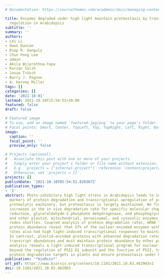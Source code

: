 ```yaml
---
# Documentation: https://sourcethemes.com/academic/docs/managing-content/

title: Enzymes degraded under high light maintain proteostasis by transcriptional
  regulation in Arabidopsis
subtitle: ''
summary: ''
authors:
- Lei Li
- Owen Duncan
- Diep R. Ganguly
- Chun Pong Lee
- admin
- Akila Wijerathna-Yapa
- Karzan Salih
- Josua Trösch
- Barry J. Pogson
- A. Harvey Millar
tags: []
categories: []
date: '2021-10-01'
lastmod: 2021-10-10T15:54:51+10:00
featured: false
draft: false

# Featured image
# To use, add an image named `featured.jpg/png` to your page's folder.
# Focal points: Smart, Center, TopLeft, Top, TopRight, Left, Right, BottomLeft, Bottom, BottomRight.
image:
  caption: ''
  focal_point: ''
  preview_only: false

# Projects (optional).
#   Associate this post with one or more of your projects.
#   Simply enter your project's folder or file name without extension.
#   E.g. `projects = ["internal-project"]` references `content/project/deep-learning/index.md`.
#   Otherwise, set `projects = []`.
projects: []
publishDate: '2021-10-10T05:54:51.820367Z'
publication_types:
- '2'
abstract: Photo-inhibitory high light stress in Arabidopsis leads to increases in
  markers of protein degradation and transcriptional upregulation of proteases and
  proteolytic machinery, but proteostasis is largely maintained. We find significant
  increases in the in vivo degradation rate for specific molecular chaperones, nitrate
  reductase, glyceraldehyde-3 phosphate dehydrogenase, and phosphoglycerate kinase
  and other plastid, mitochondrial, peroxisomal, and cytosolic enzymes involved in
  redox shuttles. Coupled analysis of protein degradation rates, mRNA levels, and
  protein abundance reveal that 57% of the nuclear-encoded enzymes with higher degradation
  rates also had high light-induced transcriptional responses to maintain proteostasis.
  In contrast, plastid-encoded proteins with enhanced degradation rates showed decreased
  transcript abundances and must maintain protein abundance by other processes. This
  analysis reveals a light-induced transcriptional program for nuclear-encoded genes,
  beyond the regulation of PSII D1 subunit and the function of PSII, to replace key
  protein degradation targets in plants and ensure proteostasis under high light stress.
publication: '*bioRxiv*'
url_pdf: https://www.biorxiv.org/content/10.1101/2021.10.03.462903v1
doi: 10.1101/2021.10.03.462903
---
```

